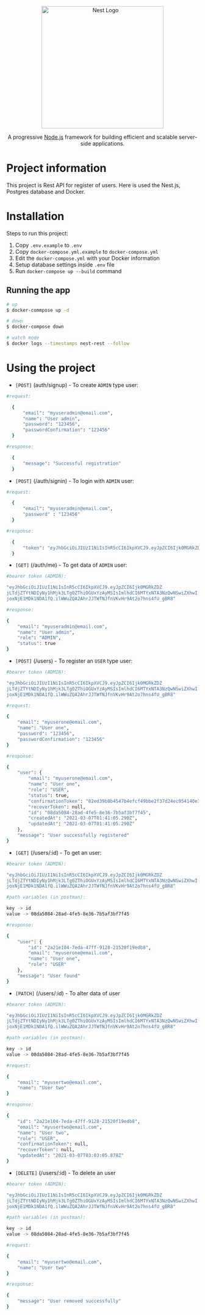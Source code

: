 <p align="center">
  <a href="http://nestjs.com/" target="blank"><img src="https://nestjs.com/img/logo_text.svg" width="320" alt="Nest Logo" /></a>
</p>

[circleci-image]: https://img.shields.io/circleci/build/github/nestjs/nest/master?token=abc123def456
[circleci-url]: https://circleci.com/gh/nestjs/nest

  <p align="center">A progressive <a href="http://nodejs.org" target="_blank">Node.js</a> framework for building efficient and scalable server-side applications.</p>


# Project information

This project is Rest API for register of users. Here is used the Nest.js, Postgres database and Docker.


# Installation

Steps to run this project:

1. Copy `.env.example` to `.env` 
2. Copy `docker-compose.yml.example` to `docker-compose.yml`
3. Edit the `docker-compose.yml` with your Docker information
4. Setup database settings inside `.env` file
4. Run `docker-compose up --build` command

## Running the app

```bash
# up
$ docker-commpose up -d

# down
$ docker-compose down

# watch mode
$ docker logs --timestamps nest-rest --follow
```

# Using the project

- `[POST]` (auth/signup) - To create `ADMIN` type user: 

```bash
#request:

  {
      "email": "myuseradmin@email.com",
      "name": "User admin",
      "password": "123456",
      "passwordConfirmation": "123456"
  }

#response:

  {
      "message": "Successful registration"
  }
```

- `[POST]` (/auth/signin) - To login with `ADMIN` user: 

```bash
#request:

  {
      "email": "myuseradmin@email.com",
      "password" : "123456"
  }

#response:

  {
      "token": "eyJhbGciOiJIUzI1NiIsInR5cCI6IkpXVCJ9.eyJpZCI6Ijk0MGRkZDZjLTdjZTYtNDIyNy1hMjk3LTg0ZThiOGUxYzAyMSIsImlhdCI6MTYxNTA3NzQwNSwiZXhwIjoxNjE1MDk1NDA1fQ.ilWWuZQA2AhrJJTWfNJfnVKvHr9At2o7hns4fU_gBR8"
  }
```

- `[GET]` (/auth/me) - To get data of `ADMIN` user:

```bash
#bearer token (ADMIN):

"eyJhbGciOiJIUzI1NiIsInR5cCI6IkpXVCJ9.eyJpZCI6Ijk0MGRkZDZ
jLTdjZTYtNDIyNy1hMjk3LTg0ZThiOGUxYzAyMSIsImlhdCI6MTYxNTA3NzQwNSwiZXhwI
joxNjE1MDk1NDA1fQ.ilWWuZQA2AhrJJTWfNJfnVKvHr9At2o7hns4fU_gBR8"

#response:

{
    "email": "myuseradmin@email.com",
    "name": "User admin",
    "role": "ADMIN",
    "status": true
}
```

- `[POST]` (/users) - To register an `USER` type user:

```bash
#bearer token (ADMIN):

"eyJhbGciOiJIUzI1NiIsInR5cCI6IkpXVCJ9.eyJpZCI6Ijk0MGRkZDZ
jLTdjZTYtNDIyNy1hMjk3LTg0ZThiOGUxYzAyMSIsImlhdCI6MTYxNTA3NzQwNSwiZXhwI
joxNjE1MDk1NDA1fQ.ilWWuZQA2AhrJJTWfNJfnVKvHr9At2o7hns4fU_gBR8"

#request:

{
    "email": "myuserone@email.com",
    "name": "User one",
    "password": "123456",
    "passwordConfirmation": "123456"
}

#response:

{
    "user": {
        "email": "myuserone@email.com",
        "name": "User one",
        "role": "USER",
        "status": true,
        "confirmationToken": "82ed39b8b4547b4efcf49bbe2f37d24ec954140e33da89b561e505dd74d9e608",
        "recoverToken": null,
        "id": "08da5084-28ad-4fe5-8e36-7b5af3bf7f45",
        "createdAt": "2021-03-07T01:41:05.290Z",
        "updatedAt": "2021-03-07T01:41:05.290Z"
    },
    "message": "User successfully registered"
}
```

- `[GET]` (/users/:id) - To get an user:

```bash
#bearer token (ADMIN):

"eyJhbGciOiJIUzI1NiIsInR5cCI6IkpXVCJ9.eyJpZCI6Ijk0MGRkZDZ
jLTdjZTYtNDIyNy1hMjk3LTg0ZThiOGUxYzAyMSIsImlhdCI6MTYxNTA3NzQwNSwiZXhwI
joxNjE1MDk1NDA1fQ.ilWWuZQA2AhrJJTWfNJfnVKvHr9At2o7hns4fU_gBR8"

#path variables (in postman):

key -> id
value -> 08da5084-28ad-4fe5-8e36-7b5af3bf7f45

#response:

{
    "user": {
        "id": "2a21e104-7eda-47ff-9128-21520f19edb8",
        "email": "myuserone@email.com",
        "name": "User one",
        "role": "USER"
    },
    "message": "User found"
}
```

- `[PATCH]` (/users/:id)  - To alter data of user

```bash
#bearer token (ADMIN):

"eyJhbGciOiJIUzI1NiIsInR5cCI6IkpXVCJ9.eyJpZCI6Ijk0MGRkZDZ
jLTdjZTYtNDIyNy1hMjk3LTg0ZThiOGUxYzAyMSIsImlhdCI6MTYxNTA3NzQwNSwiZXhwI
joxNjE1MDk1NDA1fQ.ilWWuZQA2AhrJJTWfNJfnVKvHr9At2o7hns4fU_gBR8"

#path variables (in postman):

key -> id
value -> 08da5084-28ad-4fe5-8e36-7b5af3bf7f45

#request:

{
    "email": "myusertwo@email.com",
    "name": "User two"
}

#response:

{
    "id": "2a21e104-7eda-47ff-9128-21520f19edb8",
    "email": "myusertwo@email.com",
    "name": "User two",
    "role": "USER",
    "confirmationToken": null,
    "recoverToken": null,
    "updatedAt": "2021-03-07T03:03:05.878Z"
}
```

- `[DELETE]` (/users/:id)  - To delete an user

```bash
#bearer token (ADMIN):

"eyJhbGciOiJIUzI1NiIsInR5cCI6IkpXVCJ9.eyJpZCI6Ijk0MGRkZDZ
jLTdjZTYtNDIyNy1hMjk3LTg0ZThiOGUxYzAyMSIsImlhdCI6MTYxNTA3NzQwNSwiZXhwI
joxNjE1MDk1NDA1fQ.ilWWuZQA2AhrJJTWfNJfnVKvHr9At2o7hns4fU_gBR8"

#path variables (in postman):

key -> id
value -> 08da5084-28ad-4fe5-8e36-7b5af3bf7f45

#request:

{
    "email": "myusertwo@email.com",
    "name": "User two"
}

#response:

{
    "message": "User removed successfully"
}
```
